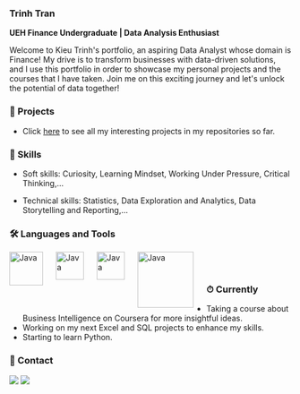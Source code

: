 ### Trinh Tran
**UEH Finance Undergraduate | Data Analysis Enthusiast**

Welcome to Kieu Trinh's portfolio, an aspiring Data Analyst whose domain is Finance!
My drive is to transform businesses with data-driven solutions, and I use this portfolio
in order to showcase my personal projects and the courses that I have taken. 
Join me on this exciting journey and let's unlock the potential of data together!


### 📂 Projects
- Click [here](https://github.com/finance-bear?tab=repositories) to see all my interesting projects in my repositories so far.


### 🎱 Skills
- Soft skills: Curiosity, Learning Mindset, Working Under Pressure, Critical Thinking,...

- Technical skills: Statistics, Data Exploration and Analytics, Data Storytelling and Reporting,...


### 🛠 Languages and Tools
  <img align="left" alt="Java" width="60px" style="padding-right:20px;" src="https://cdn.jsdelivr.net/gh/devicons/devicon/icons/mysql/mysql-original-wordmark.svg" />
  <img align="left" alt="Java" width="50px" style="padding-right:20px;" src="https://upload.wikimedia.org/wikipedia/commons/3/34/Microsoft_Office_Excel_%282019%E2%80%93present%29.svg" / >
  <img align="left" alt="Java" width="50px" style="padding-right:20px;" src="https://cdn.jsdelivr.net/gh/devicons/devicon/icons/python/python-original-wordmark.svg" />
  <img align="left" alt="Java" width="100px" style="padding-right:20px;" src= "https://seekvectorlogo.com/wp-content/uploads/2022/02/power-bi-vector-logo-2022.png" />

  <br />
<br />



### ⏱ Currently
- Taking a course about Business Intelligence on Coursera for more insightful ideas.
- Working on my next Excel and SQL projects to enhance my skills.
- Starting to learn Python.


### 📩 Contact
<div> 
  <a href = "mailto:kieutrinh.finance@gmail.com"><img src="https://img.shields.io/badge/-Gmail-%23333?style=for-the-badge&logo=gmail&logoColor=white" target="_blank"></a>
  <a href="https://www.linkedin.com/in/kieutrinhbi/" target="_blank"><img src="https://img.shields.io/badge/-LinkedIn-%230077B5?style=for-the-badge&logo=linkedin&logoColor=white" target="_blank"></a> 
  
</div>
